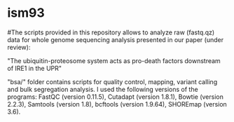 # ism93

#The scripts provided in this repository allows to analyze raw (fastq.qz) data for whole genome sequencing analysis presented in our paper (under review):

"The ubiquitin-proteosome system acts as pro-death factors downstream of IRE1 in the UPR"

"bsa/" folder contains scripts for quality control, mapping, variant calling and bulk segregation analysis. I used the following versions of the programs: FastQC (version 0.11.5), Cutadapt (version 1.8.1), Bowtie (version 2.2.3), Samtools (version 1.8), bcftools (version 1.9.64), SHOREmap (version 3.6). 
